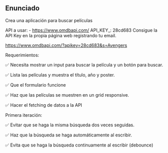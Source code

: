 ## Enunciado

Crea una aplicación para buscar películas

API a usar: - https://www.omdbapi.com/
API_KEY_: 28cd683
Consigue la API Key en la propia página web registrando tu email.

https://www.omdbapi.com/?apikey=28cd683&s=Avengers

Requerimientos:

✅ Necesita mostrar un input para buscar la película y un botón para buscar.

✅ Lista las películas y muestra el título, año y poster.

✅ Que el formulario funcione

✅ Haz que las películas se muestren en un grid responsive.

✅ Hacer el fetching de datos a la API

Primera iteración:

✅ Evitar que se haga la misma búsqueda dos veces seguidas.

✅ Haz que la búsqueda se haga automáticamente al escribir.

✅ Evita que se haga la búsqueda continuamente al escribir (debounce)
